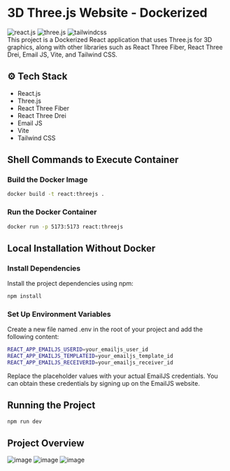 # 3D Three.js Website - Dockerized
  <div>
    <img src="https://img.shields.io/badge/-React_JS-black?style=for-the-badge&logoColor=white&logo=react&color=61DAFB" alt="react.js" />
    <img src="https://img.shields.io/badge/-Three_JS-black?style=for-the-badge&logoColor=white&logo=threedotjs&color=000000" alt="three.js" />
    <img src="https://img.shields.io/badge/-Tailwind_CSS-black?style=for-the-badge&logoColor=white&logo=tailwindcss&color=06B6D4" alt="tailwindcss" />
  </div>
This project is a Dockerized React application that uses Three.js for 3D graphics, along with other libraries such as React Three Fiber, React Three Drei, Email JS, Vite, and Tailwind CSS.

## ⚙️ Tech Stack

- React.js
- Three.js
- React Three Fiber
- React Three Drei
- Email JS
- Vite
- Tailwind CSS

## Shell Commands to Execute Container

### Build the Docker Image

```sh
docker build -t react:threejs .
```
### Run the Docker Container

```sh
docker run -p 5173:5173 react:threejs
```

## Local Installation Without Docker

### Install Dependencies

Install the project dependencies using npm:

```sh
npm install
```
### Set Up Environment Variables

Create a new file named .env in the root of your project and add the following content:

```sh
REACT_APP_EMAILJS_USERID=your_emailjs_user_id
REACT_APP_EMAILJS_TEMPLATEID=your_emailjs_template_id
REACT_APP_EMAILJS_RECEIVERID=your_emailjs_receiver_id
```
Replace the placeholder values with your actual EmailJS credentials. You can obtain these credentials by signing up on the EmailJS website.

## Running the Project

```sh
npm run dev
```

## Project Overview
![image](https://github.com/amaan-igs/Docker/assets/172314900/74e19e31-ab5e-455b-a3ff-1859a2946dba)
![image](https://github.com/amaan-igs/Docker/assets/172314900/66da5113-d2d9-47fd-992d-195eee191478)
![image](https://github.com/amaan-igs/Docker/assets/172314900/227582b7-801d-437e-afa1-9d54e37eed2e)

